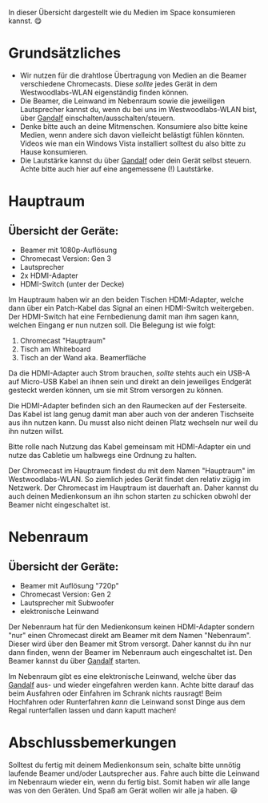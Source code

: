 In dieser Übersicht dargestellt wie du Medien im Space konsumieren kannst. 😋

# Grundsätzliches 
- Wir nutzen für die drahtlose Übertragung von Medien an die Beamer verschiedene Chromecasts. Diese *sollte* jedes Gerät in dem Westwoodlabs-WLAN eigenständig finden können. 
- Die Beamer, die Leinwand im Nebenraum sowie die jeweiligen Lautsprecher kannst du, wenn du bei uns im Westwoodlabs-WLAN bist, über [Gandalf](https://gandalf.wwlabs.space/) einschalten/ausschalten/steuern. 
- Denke bitte auch an deine Mitmenschen. Konsumiere also bitte keine Medien, wenn andere sich davon vielleicht belästigt fühlen könnten. Videos wie man ein Windows Vista installiert solltest du also bitte zu Hause konsumieren.
- Die Lautstärke kannst du über [Gandalf](https://gandalf.wwlabs.space/)  oder dein Gerät selbst steuern. Achte bitte auch hier auf eine angemessene (!) Lautstärke.

# Hauptraum

## Übersicht der Geräte:
- Beamer mit 1080p-Auflösung
- Chromecast Version: Gen 3
- Lautsprecher 
- 2x HDMI-Adapter 
- HDMI-Switch (unter der Decke)

Im Hauptraum haben wir an den beiden Tischen HDMI-Adapter, welche dann über ein Patch-Kabel das Signal an einen HDMI-Switch weitergeben. Der HDMI-Switch hat eine Fernbedienung damit man ihm sagen kann, welchen Eingang er nun nutzen soll. Die Belegung ist wie folgt:

1. Chromecast "Hauptraum"
2. Tisch am Whiteboard
3. Tisch an der Wand aka. Beamerfläche


Da die HDMI-Adapter auch Strom brauchen, *sollte* stehts auch ein USB-A auf Micro-USB Kabel an ihnen sein und direkt an dein jeweiliges Endgerät gesteckt werden können, um sie mit Strom versorgen zu können. 

Die HDMI-Adapter befinden sich an den Raumecken auf der Festerseite. Das Kabel ist lang genug damit man aber auch von der anderen Tischseite aus ihn nutzen kann. Du musst also nicht deinen Platz wechseln nur weil du ihn nutzen willst.

Bitte rolle nach Nutzung das Kabel gemeinsam mit HDMI-Adapter ein und nutze das Cabletie um halbwegs eine Ordnung zu halten. 

Der Chromecast im Hauptraum findest du mit dem Namen "Hauptraum" im Westwoodlabs-WLAN. So ziemlich jedes Gerät findet den relativ zügig im Netzwerk. Der Chromecast im Hauptraum ist dauerhaft an. Daher kannst du auch deinen Medienkonsum an ihn schon starten zu schicken obwohl der Beamer nicht eingeschaltet ist.


# Nebenraum 

## Übersicht der Geräte:
- Beamer mit Auflösung "720p"
- Chromecast Version: Gen 2
- Lautsprecher mit Subwoofer
- elektronische Leinwand 

Der Nebenraum hat für den Medienkonsum keinen HDMI-Adapter sondern "nur" einen Chromecast direkt am Beamer mit dem Namen "Nebenraum". Dieser wird über den Beamer mit Strom versorgt. Daher kannst du ihn nur dann finden, wenn der Beamer im Nebenraum auch eingeschaltet ist. Den Beamer kannst du über [Gandalf](https://gandalf.wwlabs.space/) starten. 

Im Nebenraum gibt es eine elektronische Leinwand, welche über das [Gandalf](https://gandalf.wwlabs.space/)  aus- und wieder eingefahren werden kann. Achte bitte darauf das beim Ausfahren oder Einfahren im Schrank nichts rausragt! Beim Hochfahren oder Runterfahren *kann* die Leinwand sonst Dinge aus dem Regal runterfallen lassen und dann kaputt machen! 


# Abschlussbemerkungen

Solltest du fertig mit deinem Medienkonsum sein, schalte bitte unnötig laufende Beamer und/oder Lautsprecher aus. Fahre auch bitte die Leinwand im Nebenraum wieder ein, wenn du fertig bist. Somit haben wir alle lange was von den Geräten. Und Spaß am Gerät wollen wir alle ja haben. 😃 
